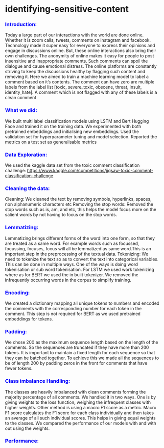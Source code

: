 # identifying-sensitive-content
 

### <span style="color:blue">Introduction:</span>
Today a large part of our interactions with the world are done online. Whether it is zoom calls, tweets, comments on instagram and facebook. Technology made it super easy for everyone to express their opinions and engage in discussions online. But, these online interactions also bring their own challenges. The anonymity of online makes it easy for people to post insensitive and inappropriate comments. Such comments can spoil the dialogue and cause emotional distress. The online platforms are constantly striving to keep the discussions healthy by flagging such content and removing it. Here we aimed to train a machine learning model to label a comment based on it’s contents. The comment can have zero are multiple labels from the label list [toxic, severe_toxic, obscene, threat, insult, identity_hate]. A comment which is not flagged with any of these labels is a clean comment


### <span style="color:blue">What we did:</span>
We built multi label classification models using LSTM and Bert Hugging Face and trained it on the training data.
We experimented with both pretrained embeddings and initialising new embeddings.
Used the validation set for hyperparameter tuning and model selection.
Reported the metrics on a test set as generalisable metrics

### <span style="color:blue">Data Exploration:</span>

We used the kaggle data set from the toxic comment classification challenge: https://www.kaggle.com/competitions/jigsaw-toxic-comment-classification-challenge

### <span style="color:blue">Cleaning the data:</span>

Cleaning: We cleaned the text by removing symbols, hyperlinks, spaces, non alphanumeric characters etc
Removing the stop words: Removed the stop words such as is, am, and etc, this helps the model focus more on the salient words by not having to focus on the stop words.

### <span style="color:blue">Lemmatizing: </span>
Lemmatizing brings different forms of the word into one form, so that they are treated as a same word. For example words such as focussed, focussing, focuses, focus will all be lemmatized as same word.This is an important step in the preprocessing of the textual data.
Tokenizing: We need to tokenize the text so as to convert the text into categorical variables. This can be done in multiple ways. One of the ways is doing word tokenisation or sub word tokenisation. For LSTM we used work tokenizing where as for BERT we used the in built tokenizer. We removed the infrequently occurring words in the corpus to simplify training.

### <span style="color:blue">Encoding: </span>
We created a dictionary mapping all unique tokens to numbers and encoded the comments with the corresponding number for each token in the comment. This step is not required for BERT as we used pretrained embeddings for tokens.

### <span style="color:blue">Padding:</span>
 We chose 200 as the maximum sequence length based on the length of the comments. So the sequences are truncated if they have more than 200 tokens. It is important to maintain a fixed length for each sequence so that they can be batched together.
To achieve this we made all the sequences to be of length 200 by padding zeros in the front for comments that have fewer tokens.

### <span style="color:blue">Class imbalance Handling:</span>
 The classes are heavily imbalanced with clean comments forming the majority percentage of all comments. We handled it in two ways.
One is by giving weights to the loss function, weighing the infrequent classes with higher weights. Other method is using a macro F1 score as a metric. Macro F1 score calculates the F1 score for each class individually and then takes an average of all such individual scores. This helps in giving equal weights to the classes.
We compared the performance of our models with and with out using the weights. 
### <span style="color:blue">Performance:</span>

